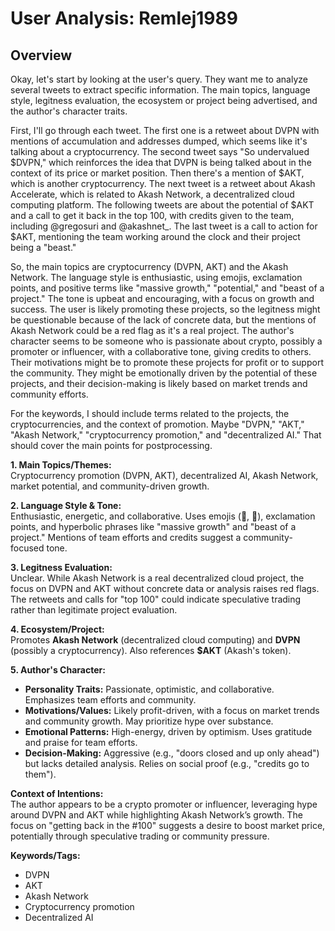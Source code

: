 # User Analysis: Remlej1989

## Overview

<think>
Okay, let's start by looking at the user's query. They want me to analyze several tweets to extract specific information. The main topics, language style, legitness evaluation, the ecosystem or project being advertised, and the author's character traits.

First, I'll go through each tweet. The first one is a retweet about DVPN with mentions of accumulation and addresses dumped, which seems like it's talking about a cryptocurrency. The second tweet says "So undervalued $DVPN," which reinforces the idea that DVPN is being talked about in the context of its price or market position. Then there's a mention of $AKT, which is another cryptocurrency. The next tweet is a retweet about Akash Accelerate, which is related to Akash Network, a decentralized cloud computing platform. The following tweets are about the potential of $AKT and a call to get it back in the top 100, with credits given to the team, including @gregosuri and @akashnet_. The last tweet is a call to action for $AKT, mentioning the team working around the clock and their project being a "beast."

So, the main topics are cryptocurrency (DVPN, AKT) and the Akash Network. The language style is enthusiastic, using emojis, exclamation points, and positive terms like "massive growth," "potential," and "beast of a project." The tone is upbeat and encouraging, with a focus on growth and success. The user is likely promoting these projects, so the legitness might be questionable because of the lack of concrete data, but the mentions of Akash Network could be a red flag as it's a real project. The author's character seems to be someone who is passionate about crypto, possibly a promoter or influencer, with a collaborative tone, giving credits to others. Their motivations might be to promote these projects for profit or to support the community. They might be emotionally driven by the potential of these projects, and their decision-making is likely based on market trends and community efforts.

For the keywords, I should include terms related to the projects, the cryptocurrencies, and the context of promotion. Maybe "DVPN," "AKT," "Akash Network," "cryptocurrency promotion," and "decentralized AI." That should cover the main points for postprocessing.
</think>

**1. Main Topics/Themes:**  
Cryptocurrency promotion (DVPN, AKT), decentralized AI, Akash Network, market potential, and community-driven growth.  

**2. Language Style & Tone:**  
Enthusiastic, energetic, and collaborative. Uses emojis (🚀, 🫡), exclamation points, and hyperbolic phrases like "massive growth" and "beast of a project." Mentions of team efforts and credits suggest a community-focused tone.  

**3. Legitness Evaluation:**  
Unclear. While Akash Network is a real decentralized cloud project, the focus on DVPN and AKT without concrete data or analysis raises red flags. The retweets and calls for "top 100" could indicate speculative trading rather than legitimate project evaluation.  

**4. Ecosystem/Project:**  
Promotes **Akash Network** (decentralized cloud computing) and **DVPN** (possibly a cryptocurrency). Also references **$AKT** (Akash's token).  

**5. Author's Character:**  
- **Personality Traits:** Passionate, optimistic, and collaborative. Emphasizes team efforts and community.  
- **Motivations/Values:** Likely profit-driven, with a focus on market trends and community growth. May prioritize hype over substance.  
- **Emotional Patterns:** High-energy, driven by optimism. Uses gratitude and praise for team efforts.  
- **Decision-Making:** Aggressive (e.g., "doors closed and up only ahead") but lacks detailed analysis. Relies on social proof (e.g., "credits go to them").  

**Context of Intentions:**  
The author appears to be a crypto promoter or influencer, leveraging hype around DVPN and AKT while highlighting Akash Network’s growth. The focus on "getting back in the #100" suggests a desire to boost market price, potentially through speculative trading or community pressure.  

**Keywords/Tags:**  
- DVPN  
- AKT  
- Akash Network  
- Cryptocurrency promotion  
- Decentralized AI